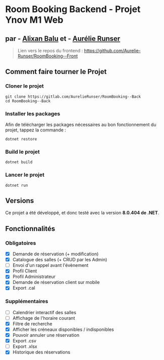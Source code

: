 # Room Booking Backend - Projet Ynov M1 Web

## par - [Alixan Balu](https://github.com/Alixanb) et - [Aurélie Runser](https://github.com/Aurelie-Runser)

> Lien vers le repos du frontend : https://github.com/Aurelie-Runser/RoomBooking--Front

## Comment faire tourner le Projet

### Cloner le projet

```
git clone https://gitlab.com/AurelieRunser/RoomBooking--Back
cd RoomBooking--Back
```

### Installer les packages

Afin de télécharger les packages nécessaires au bon fonctionnement du projet, tappez la commande :

```
dotnet restore
```

### Build le projet

```
dotnet build
```

### Lancer le projet

```
dotnet run
```

## Versions

Ce projet a été développé, et donc testé avec la version **8.0.404 de .NET**.

## Fonctionnalités

### Obligatoires

- [x] Demande de réservation (+ modification)
- [x] Catalogue des salles (+ CRUD par les Admin)
- [ ] Envoi d'un rappel avant l'évènement
- [x] Profil Client
- [x] Profil Administrateur
- [x] Demande de réservation client sur mobile
- [x] Export .cal

### Supplémentaires

- [ ] Calendrier interactif des salles
- [ ] Affichage de l'horaire courant
- [x] Filtre de recherche
- [x] Afficher les créneaux disponibles / indisponibles
- [x] Pouvoir annuler une réservation
- [x] Export .csv
- [ ] Export .xlsx
- [x] Historique des réservations
